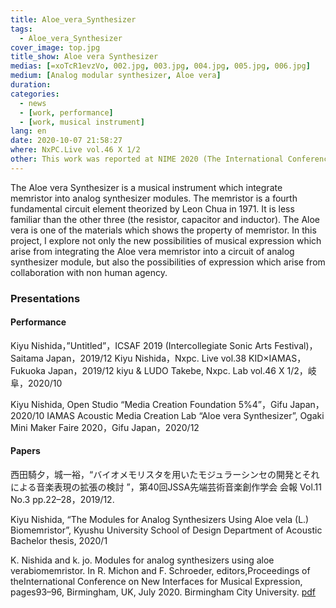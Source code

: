 ```yaml
---
title: Aloe_vera_Synthesizer
tags:
  - Aloe_vera_Synthesizer
cover_image: top.jpg
title_show: Aloe vera Synthesizer
medias: [=xoTcR1evzVo, 002.jpg, 003.jpg, 004.jpg, 005.jpg, 006.jpg]
medium: [Analog modular synthesizer, Aloe vera]
duration: 
categories:
  - news
  - [work, performance]
  - [work, musical instrument]
lang: en
date: 2020-10-07 21:58:27
where: NxPC.Live vol.46 X 1/2
other: This work was reported at NIME 2020 (The International Conference on New Interfaces for Musical Expression)
---
```

The Aloe vera Synthesizer is a musical instrument which integrate memristor into analog synthesizer modules. The memristor is a fourth fundamental circuit element theorized by Leon Chua in 1971. It is less familiar than the other three (the resistor, capacitor and inductor). The Aloe vera is one of the materials which shows the property of memristor. In this project, I explore not only the new possibilities of musical expression which arise from integrating the Aloe vera memristor into a circuit of analog synthesizer module, but also the possibilities of expression which arise from collaboration with non human agency.

### Presentations
#### Performance
Kiyu Nishida，”Untitled”，ICSAF 2019 (Intercollegiate Sonic Arts Festival)，Saitama Japan，2019/12
Kiyu Nishida，Nxpc. Live vol.38 KID×IAMAS，Fukuoka Japan，2019/12
kiyu & LUDO Takebe, Nxpc. Lab vol.46 X 1/2，岐阜，2020/10

Kiyu Nishida, Open Studio “Media Creation Foundation 5%4”，Gifu Japan，2020/10
IAMAS Acoustic Media Creation Lab “Aloe vera Synthesizer”, Ogaki Mini Maker Faire 2020，Gifu Japan，2020/12

#### Papers
西田騎夕，城一裕，“バイオメモリスタを用いたモジュラーシンセの開発とそれによる音楽表現の拡張の検討 ”，第40回JSSA先端芸術音楽創作学会 会報 Vol.11 No.3 pp.22–28，2019/12.

Kiyu Nishida, “The Modules for Analog Synthesizers Using Aloe vela (L.) Biomemristor”, Kyushu University School of Design Department of Acoustic Bachelor thesis, 2020/1

K. Nishida and k. jo. Modules for analog synthesizers using aloe verabiomemristor. In R. Michon and F. Schroeder, editors,Proceedings of theInternational Conference on New Interfaces for Musical Expression, pages93–96, Birmingham, UK, July 2020. Birmingham City University. [pdf](https://www.nime.org/proceedings/2020/nime2020_paper18.pdf)
<!--
# Tag Plugins
## Image
{% img [class names] /path/to/image [width] [height] "title text 'alt text'" %}

## Link
{% link text url [external] [title] %}

## YouTube
{% youtube video_id %}

## Vimeo
{% vimeo video_id [width] [height] %}

<!-- more -->
